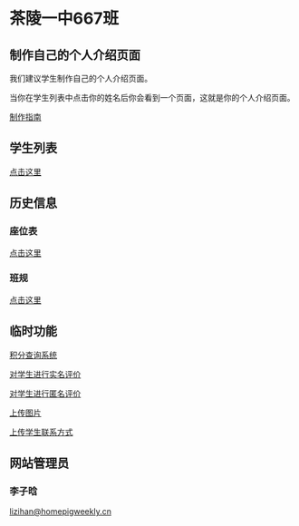 # 茶陵一中667班

## 制作自己的个人介绍页面

我们建议学生制作自己的个人介绍页面。

当你在学生列表中点击你的姓名后你会看到一个页面，这就是你的个人介绍页面。

[制作指南](/guidance/personal_pages/)

## 学生列表

[点击这里](students/)

## 历史信息

### 座位表

[点击这里](history/zwb)

### 班规

[点击这里](history/rules)

## 临时功能

[积分查询系统](https://408491.yichafen.com/)

[对学生进行实名评价](https://docs.qq.com/form/page/DS01sbmZZY01sRVZm)

[对学生进行匿名评价](https://www.wjx.cn/vj/wjt0A0z.aspx)

[上传图片](https://docs.qq.com/form/page/DS1FjWndWYnlLSUpC)

[上传学生联系方式](https://docs.qq.com/form/page/DS2tkRHJxeWVyUVZo)

## 网站管理员

### 李子晗

<lizihan@homepigweekly.cn>
